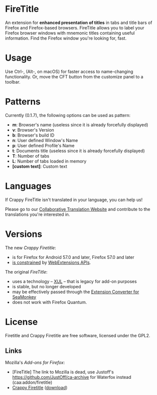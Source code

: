 FireTitle
=========

An extension for **enhanced presentation of titles** in tabs and title bars of
Firefox and Firefox-based browsers. FireTitle allows you to label your Firefox
browser windows with mnemonic titles containing useful information. Find the
Firefox window you're looking for, fast.

Usage
=====
Use Ctrl-, (Alt-, on macOS) for faster access to name-changing functionality.
Or, move the CFT button from the customize panel to a toolbar.

Patterns
========
Currently (0.1.7), the following options can be used as pattern:

 - **m**: Browser's name (useless since it is already forcefully displayed)
 - **v**: Browser's Version
 - **b**: Browser's build ID
 - **n**: User defined Window's Name
 - **p**: User defined Profile's Name
 - **t**: Documents title (useless since it is already forcefully displayed)
 - **T**: Number of tabs
 - **L**: Number of tabs loaded in memory
 - **[custom text]**: Custom text

Languages
=========
If Crappy FireTitle isn't translated in your language, you can help us!

Please go to our [Collaborative Translation Website](https://hosted.weblate.org/projects/crappy-firetitle/translations/) and
contribute to the translations you're interested in.

Versions
========
The new _Crappy Firetitle_:

- is for Firefox for Android 57.0 and later, Firefox 57.0 and later 
- [is constrained](https://bugzilla.mozilla.org/show_bug.cgi?id=1396010#a13659144_582971) by [WebExtensions APIs](https://wiki.mozilla.org/WebExtensions).

The original _FireTitle_:

- uses a technology – [XUL](https://developer.mozilla.org/en-US/docs/Mozilla/Tech/XUL) – that is legacy for add-on purposes
- is stable, but no longer developed
- may be effectively passed through the [Extension Converter for SeaMonkey](http://addonconverter.fotokraina.com/)
- does not work with Firefox Quantum.

License
=======

Firetitle and Crappy Firetitle are free software, licensed under the GPL2.


## Links

Mozilla's _Add-ons for Firefox_: 

* [FireTitle] The link to Mozilla is dead, use Justoff's https://github.com/JustOff/ca-archive for Waterfox instead (caa:addon/firetitle)
* [Crappy Firetitle](https://addons.mozilla.org/addon/crappy-firetitle/) ([download](https://addons.mozilla.org/downloads/latest/850618/)) 
